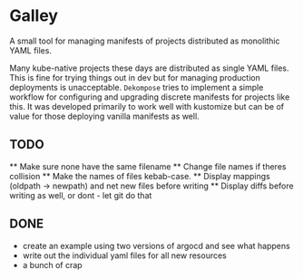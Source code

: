 # Galley

A small tool for managing manifests of projects distributed as monolithic YAML files.

Many kube-native projects these days are distributed as single YAML files. This is fine for trying things out in dev but for managing production deployments is unacceptable. `Dekompose` tries to implement a simple workflow for configuring and upgrading discrete manifests for projects like this. It was developed primarily to work well with kustomize but can be of value for those deploying vanilla manifests as well.

## TODO
** Make sure none have the same filename
** Change file names if theres collision
** Make the names of files kebab-case.
** Display mappings (oldpath -> newpath) and net new files before writing
** Display diffs before writing as well, or dont - let git do that
## DONE
* create an example using two versions of argocd and see what happens
* write out the individual yaml files for all new resources
* a bunch of crap
